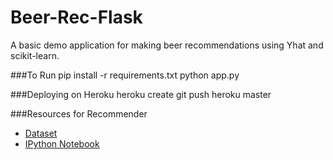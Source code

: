 Beer-Rec-Flask
==============

A basic demo application for making beer recommendations using Yhat and scikit-learn.

###To Run
    pip install -r requirements.txt
    python app.py

###Deploying on Heroku
    heroku create
    git push heroku master

###Resources for Recommender
- [Dataset](https://s3.amazonaws.com/demo-datasets/beer_reviews.tar.gz)
- [IPython Notebook](http://nbviewer.ipython.org/20a18d52c539b87de2af)

